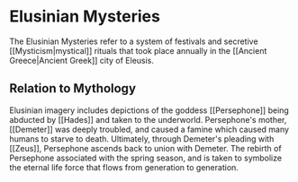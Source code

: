 # Elusinian Mysteries

The Elusinian Mysteries refer to a system of festivals and secretive [[Mysticism|mystical]] rituals that took place annually in the [[Ancient Greece|Ancient Greek]] city of Eleusis.

## Relation to Mythology
Elusinian imagery includes depictions of the goddess [[Persephone]] being abducted by [[Hades]] and taken to the underworld. Persephone's mother, [[Demeter]] was deeply troubled, and caused a famine which caused many humans to starve to death. Ultimately, through Demeter's pleading with [[Zeus]], Persephone ascends back to union with Demeter. The rebirth of Persephone associated with the spring season, and is taken to symbolize the eternal life force that flows from generation to generation.